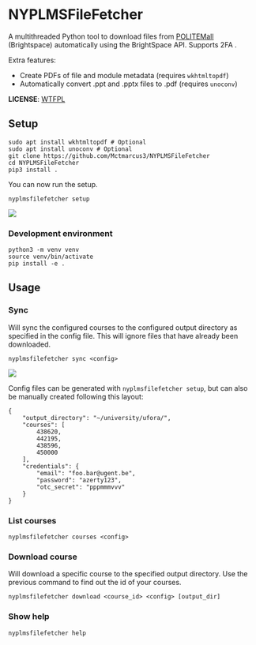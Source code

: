 # NYPLMSFileFetcher

A multithreaded Python tool to download files from [POLITEMall](https://politemall.polite.edu.sg) (Brightspace) automatically using the BrightSpace API.
Supports 2FA .

Extra features:
- Create PDFs of file and module metadata (requires `wkhtmltopdf`)
- Automatically convert .ppt and .pptx files to .pdf (requires `unoconv`)

**LICENSE**: [WTFPL](https://en.wikipedia.org/wiki/WTFPL)

## Setup
 
```
sudo apt install wkhtmltopdf # Optional
sudo apt install unoconv # Optional
git clone https://github.com/Mctmarcus3/NYPLMSFileFetcher
cd NYPLMSFileFetcher
pip3 install .
```

You can now run the setup.
```
nyplmsfilefetcher setup
```

![](images/setup.png)

### Development environment

```
python3 -m venv venv
source venv/bin/activate
pip install -e . 
```


## Usage

### Sync

Will sync the configured courses to the configured output directory as specified in the config file. This will ignore files that have already been downloaded.

```
nyplmsfilefetcher sync <config>
```

![](images/sync.png)

Config files can be generated with `nyplmsfilefetcher setup`, but can also be manually created following this layout:

```
{
    "output_directory": "~/university/ufora/",
    "courses": [
        438620,
        442195,
        438596,
        450000
    ],
    "credentials": {
        "email": "foo.bar@ugent.be",
        "password": "azerty123",
        "otc_secret": "pppmmmvvv"
    }
}

```


### List courses


```
nyplmsfilefetcher courses <config>
```

### Download course

Will download a specific course to the specified output directory. Use the previous command to find out the id of your 
courses.

```
nyplmsfilefetcher download <course_id> <config> [output_dir]
```

### Show help

```
nyplmsfilefetcher help
```
